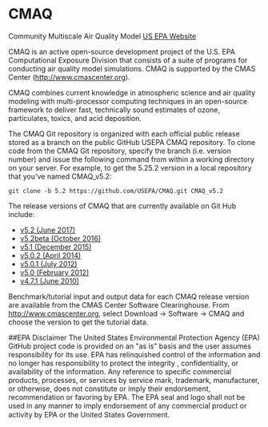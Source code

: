 CMAQ
====

Community Multiscale Air Quality Model [US EPA Website](https://www.epa.gov/air-research/community-multi-scale-air-quality-cmaq-modeling-system-air-quality-management)

CMAQ is an active open-source development project of the U.S. EPA Computational Exposure Division
that consists of a suite of programs for conducting air quality model simulations.
CMAQ is supported by the CMAS Center (http://www.cmascenter.org).

CMAQ combines current knowledge in atmospheric science and air quality modeling with multi-processor
computing techniques in an open-source framework to deliver fast, technically sound estimates of ozone,
particulates, toxics, and acid deposition.

The CMAQ Git repository is organized with each official public release stored as a branch on the public GitHub USEPA CMAQ repository.
To clone code from the CMAQ Git repository, specify the branch (i.e. version number) and issue the following command from within a working directory on your server. For example, to get the 5.25.2 version in a local repository that you've named CMAQ_v5.2:
```
git clone -b 5.2 https://github.com/USEPA/CMAQ.git CMAQ_v5.2
```
The release versions of CMAQ that are currently available on Git Hub include:

* [v5.2 (June 2017)](https://github.com/USEPA/CMAQ/tree/5.2)
* [v5.2beta (October 2016)](https://github.com/USEPA/CMAQ/tree/5.2Beta)
* [v5.1   (December 2015)](https://github.com/USEPA/CMAQ/tree/5.1)
* [v5.0.2 (April 2014)](https://github.com/USEPA/CMAQ/tree/5.0.2)
* [v5.0.1 (July 2012)](https://github.com/USEPA/CMAQ/tree/5.0.1)
* [v5.0   (February 2012)](https://github.com/USEPA/CMAQ/tree/5.0)
* [v4.7.1 (June 2010)](https://github.com/USEPA/CMAQ/tree/4.7.1)

Benchmark/tutorial input and output data for each CMAQ release version are available from the CMAS Center Software Clearinghouse. From http://www.cmascenter.org, select Download -> Software -> CMAQ and choose the version to get the tutorial data.

##EPA Disclaimer
The United States Environmental Protection Agency (EPA) GitHub project code is provided on an "as is" basis and the user assumes responsibility for its use. EPA has relinquished control of the information and no longer has responsibility to protect the integrity , confidentiality, or availability of the information. Any reference to specific commercial products, processes, or services by service mark, trademark, manufacturer, or otherwise, does not constitute or imply their endorsement, recommendation or favoring by EPA. The EPA seal and logo shall not be used in any manner to imply endorsement of any commercial product or activity by EPA or the United States Government.    [<img src="https://licensebuttons.net/p/mark/1.0/88x31.png" width="50" height="15">](https://creativecommons.org/publicdomain/zero/1.0/)

